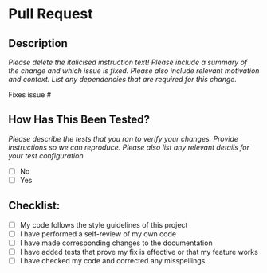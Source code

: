 # Pull Request

## Description

_Please delete the italicised instruction text!
Please include a summary of the change and which issue is fixed.
Please also include relevant motivation and context. List any dependencies that are required for this change._

Fixes issue #

## How Has This Been Tested?

_Please describe the tests that you ran to verify your changes. Provide instructions so we can reproduce.
Please also list any relevant details for your test configuration_

- [ ] No
- [ ] Yes

## Checklist:

- [ ] My code follows the style guidelines of this project
- [ ] I have performed a self-review of my own code
- [ ] I have made corresponding changes to the documentation
- [ ] I have added tests that prove my fix is effective or that my feature works
- [ ] I have checked my code and corrected any misspellings
